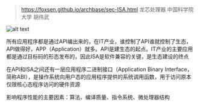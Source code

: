 > https://foxsen.github.io/archbase/sec-ISA.html  龙芯处理器 中国科学院大学 胡伟武

![alt text](../assets/computer_architecture.tiff)


所有应用程序都是通过API编出来的，在IT产业，谁控制了API谁就控制了生态，API做得好，APP（Application）就多。API是建生态的起点。IT产业的主要应用都是通过目标码的形态发布的，因此ISA是软件兼容的关键，是生态建设的终点

在API和ISA之间还有一层应用程序二进制接口（Application Binary Interface，简称ABI），是操作系统向用户态的应用程序提供的系统调用函数，用于访问原本仅限核心态程序访问的硬件资源

影响程序性能的主要因素：算法、编译质量、指令系统、微处理器结构